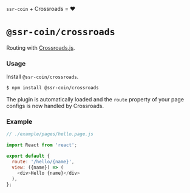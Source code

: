 <!---






    WARNING, READ THIS.
    This is a computed file. Do not edit.
    Instead, edit `/plugins/crossroads/readme.template.md` and run `npm run docs` (or `yarn docs`).












    WARNING, READ THIS.
    This is a computed file. Do not edit.
    Instead, edit `/plugins/crossroads/readme.template.md` and run `npm run docs` (or `yarn docs`).












    WARNING, READ THIS.
    This is a computed file. Do not edit.
    Instead, edit `/plugins/crossroads/readme.template.md` and run `npm run docs` (or `yarn docs`).












    WARNING, READ THIS.
    This is a computed file. Do not edit.
    Instead, edit `/plugins/crossroads/readme.template.md` and run `npm run docs` (or `yarn docs`).












    WARNING, READ THIS.
    This is a computed file. Do not edit.
    Instead, edit `/plugins/crossroads/readme.template.md` and run `npm run docs` (or `yarn docs`).






-->

`ssr-coin` + Crossroads = :heart:

# `@ssr-coin/crossroads`

Routing with [Crossroads.js](https://github.com/millermedeiros/crossroads.js).

### Usage

Install `@ssr-coin/crossroads`.

~~~bash
$ npm install @ssr-coin/crossroads
~~~

The plugin is automatically loaded and
the `route` property of your page configs is now handled by Crossroads.

### Example

~~~js
// ./example/pages/hello.page.js

import React from 'react';

export default {
  route: '/hello/{name}',
  view: ({name}) => (
    <div>Hello {name}</div>
  ),
};
~~~

<!---






    WARNING, READ THIS.
    This is a computed file. Do not edit.
    Instead, edit `/plugins/crossroads/readme.template.md` and run `npm run docs` (or `yarn docs`).












    WARNING, READ THIS.
    This is a computed file. Do not edit.
    Instead, edit `/plugins/crossroads/readme.template.md` and run `npm run docs` (or `yarn docs`).












    WARNING, READ THIS.
    This is a computed file. Do not edit.
    Instead, edit `/plugins/crossroads/readme.template.md` and run `npm run docs` (or `yarn docs`).












    WARNING, READ THIS.
    This is a computed file. Do not edit.
    Instead, edit `/plugins/crossroads/readme.template.md` and run `npm run docs` (or `yarn docs`).












    WARNING, READ THIS.
    This is a computed file. Do not edit.
    Instead, edit `/plugins/crossroads/readme.template.md` and run `npm run docs` (or `yarn docs`).






-->
